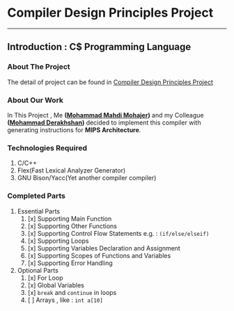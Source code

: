 # Compiler Design Principles Project

---

## Introduction : C$ Programming Language

### About The Project

The detail of project can be found in [Compiler Design Principles Project](./Documentation/compiler-course-project.pdf)

### About Our Work

In This Project , Me **([Mohammad Mahdi Mohajer](https://github.com/mmohajer9))** and my Colleague **([Mohammad Derakhshan](https://github.com/mdarakhshan))** decided to implement this compiler with generating instructions for **MIPS Architecture**.

### Technologies Required

1. C/C++
2. Flex(Fast Lexical Analyzer Generator)
3. GNU Bison/Yacc(Yet another compiler compiler)

### Completed Parts

1. Essential Parts
   1. [x] Supporting Main Function
   2. [x] Supporting Other Functions
   3. [x] Supporting Control Flow Statements e.g. : `(if/else/elseif)`
   4. [x] Supporting Loops
   5. [x] Supporting Variables Declaration and Assignment
   6. [x] Supporting Scopes of Functions and Variables
   7. [x] Supporting Error Handling
2. Optional Parts
   1. [x] For Loop
   2. [x] Global Variables
   3. [x] `break` and `continue` in loops
   4. [ ] Arrays , like : `int a[10]`
